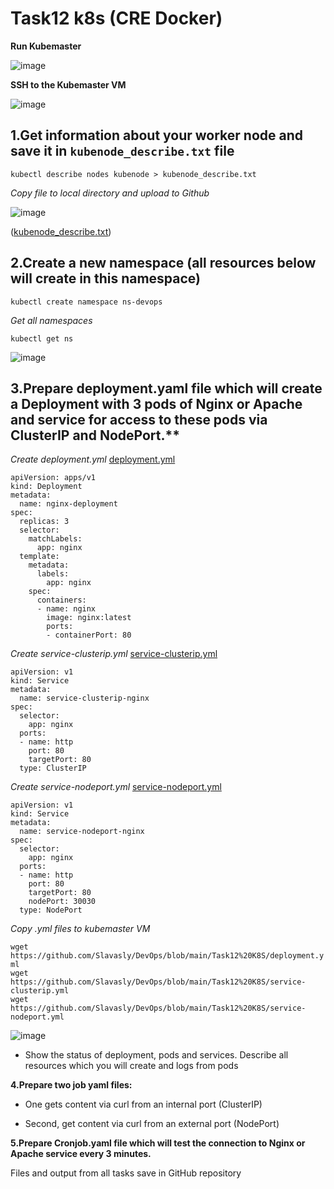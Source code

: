 # Task12 k8s (CRE Docker)

**Run Kubemaster**

![image](https://user-images.githubusercontent.com/44306982/216846862-0e31ba5c-ff1b-4456-87ab-ad95d61dbb5b.png)

**SSH to the Kubemaster VM**

![image](https://user-images.githubusercontent.com/44306982/216847792-bd19d691-e179-4f69-b8e9-a3a9f68d7fad.png)


## 1.Get information about your worker node and save it in `kubenode_describe.txt` file

`kubectl describe nodes kubenode > kubenode_describe.txt`

*Copy file to local directory and upload to Github*

![image](https://user-images.githubusercontent.com/44306982/216851149-af636110-89aa-4b61-bc50-4c8dd483fd9f.png)

([kubenode_describe.txt](kubenode_describe.txt))

## 2.Create a new namespace (all resources below will create in this namespace)

`kubectl create namespace ns-devops`

*Get all namespaces*

`kubectl get ns`

![image](https://user-images.githubusercontent.com/44306982/216960470-f257c9ec-97dd-4afa-8b0c-baf9e8063b38.png)


## 3.Prepare deployment.yaml file which will create a Deployment with 3 pods of Nginx or Apache and service for access to these pods via ClusterIP and NodePort.**

*Create deployment.yml* [deployment.yml](deployment.yml)

```
apiVersion: apps/v1
kind: Deployment
metadata:
  name: nginx-deployment
spec:
  replicas: 3
  selector:
    matchLabels:
      app: nginx
  template:
    metadata:
      labels:
        app: nginx
    spec:
      containers:
      - name: nginx
        image: nginx:latest
        ports:
        - containerPort: 80
   ```
   
*Create service-clusterip.yml* [service-clusterip.yml](service-clusterip.yml)

```
apiVersion: v1
kind: Service
metadata:
  name: service-clusterip-nginx
spec:
  selector:
    app: nginx
  ports:
  - name: http
    port: 80
    targetPort: 80
  type: ClusterIP
  ```
  
*Create service-nodeport.yml* [service-nodeport.yml](service-nodeport.yml)  

```
apiVersion: v1
kind: Service
metadata:
  name: service-nodeport-nginx
spec:
  selector:
    app: nginx
  ports:
  - name: http
    port: 80
    targetPort: 80
    nodePort: 30030
  type: NodePort
  ```
  
  *Copy .yml files to kubemaster VM*
  
  `wget https://github.com/Slavasly/DevOps/blob/main/Task12%20K8S/deployment.yml`\
  `wget https://github.com/Slavasly/DevOps/blob/main/Task12%20K8S/service-clusterip.yml`\
  `wget https://github.com/Slavasly/DevOps/blob/main/Task12%20K8S/service-nodeport.yml`
  
  ![image](https://user-images.githubusercontent.com/44306982/216979692-3196c521-f13c-4650-8e63-63a0036de5fb.png)


- Show the status of deployment, pods and services. Describe all resources which you will create and logs from pods

**4.Prepare two job yaml files:**

- One gets content via curl from an internal port (ClusterIP)

- Second, get content via curl from an external port (NodePort)

**5.Prepare Cronjob.yaml file which will test the connection to Nginx or Apache service every 3 minutes.**

Files and output from all tasks save in GitHub repository
